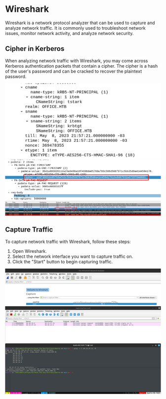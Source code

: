 # Wireshark

Wireshark is a network protocol analyzer that can be used to capture and analyze network traffic. It is commonly used to troubleshoot network issues, monitor network activity, and analyze network security.

## Cipher in Kerberos

When analyzing network traffic with Wireshark, you may come across Kerberos authentication packets that contain a cipher. The cipher is a hash of the user's password and can be cracked to recover the plaintext password.

![Kerberos Cipher](../../machines/office/assets/image.png)
![Kerberos Cipher](../../machines/office/assets/image-1.png)
![Kerberos Cipher](../../machines/office/assets/image-2.png)

## Capture Traffic

To capture network traffic with Wireshark, follow these steps:

1. Open Wireshark.
2. Select the network interface you want to capture traffic on.
3. Click the "Start" button to begin capturing traffic.

![capture](assets/wireshark.png)
![capture_1](assets/wireshark-1.png)